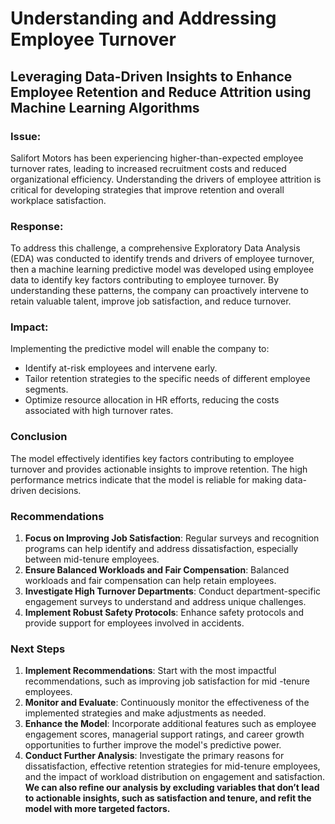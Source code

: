 # Understanding and Addressing Employee Turnover
## Leveraging Data-Driven Insights to Enhance Employee Retention and Reduce Attrition using Machine Learning Algorithms 
### Issue:
Salifort Motors has been experiencing higher-than-expected employee turnover rates, leading to increased recruitment costs and reduced organizational efficiency. Understanding the drivers of employee attrition is critical for developing strategies that improve retention and overall workplace satisfaction.
### Response:
To address this challenge, a comprehensive Exploratory Data Analysis (EDA) was conducted to identify trends and drivers of employee turnover, then a machine learning predictive model was developed using employee data to identify key factors contributing to employee turnover. By understanding these patterns, the company can proactively intervene to retain valuable talent, improve job satisfaction, and reduce turnover.
### Impact:
Implementing the predictive model will enable the company to:
- Identify at-risk employees and intervene early.
- Tailor retention strategies to the specific needs of different employee segments.
- Optimize resource allocation in HR efforts, reducing the costs associated with high turnover rates.


### Conclusion
The model effectively identifies key factors contributing to employee turnover and provides actionable insights to improve retention. The high performance metrics indicate that the model is reliable for making data-driven decisions.

### Recommendations
1. **Focus on Improving Job Satisfaction**: Regular surveys and recognition programs can help identify and address dissatisfaction, especially between mid-tenure employees.
2. **Ensure Balanced Workloads and Fair Compensation**: Balanced workloads and fair compensation can help retain employees.
3. **Investigate High Turnover Departments**: Conduct department-specific engagement surveys to understand and address unique challenges.
4. **Implement Robust Safety Protocols**: Enhance safety protocols and provide support for employees involved in accidents.

### Next Steps
1. **Implement Recommendations**: Start with the most impactful recommendations, such as improving job satisfaction for mid -tenure employees.
2. **Monitor and Evaluate**: Continuously monitor the effectiveness of the implemented strategies and make adjustments as needed.
3. **Enhance the Model**: Incorporate additional features such as employee engagement scores, managerial support ratings, and career growth opportunities to further improve the model's predictive power.
4. **Conduct Further Analysis**: Investigate the primary reasons for dissatisfaction, effective retention strategies for mid-tenure employees, and the impact of workload distribution on engagement and satisfaction. **We can also refine our analysis by excluding variables that don’t lead to actionable insights, such as satisfaction and tenure, and refit the model with more targeted factors.**
